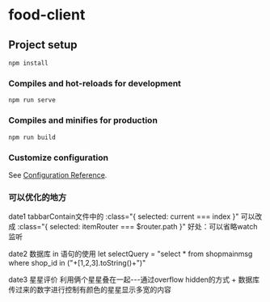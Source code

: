 # food-client

## Project setup
```
npm install
```

### Compiles and hot-reloads for development
```
npm run serve
```

### Compiles and minifies for production
```
npm run build
```

### Customize configuration
See [Configuration Reference](https://cli.vuejs.org/config/).

### 可以优化的地方
date1
tabbarContain文件中的
      :class="{ selected: current === index }"
可以改成
      :class="{ selected: itemRouter === $router.path }"
好处：可以省略watch监听

date2
数据库 in 语句的使用
      let selectQuery = "select * from shopmainmsg where shop_id in ("+[1,2,3].toString()+")"

date3
星星评价
      利用俩个星星叠在一起---通过overflow hidden的方式 + 数据库传过来的数字进行控制有颜色的星星显示多宽的内容